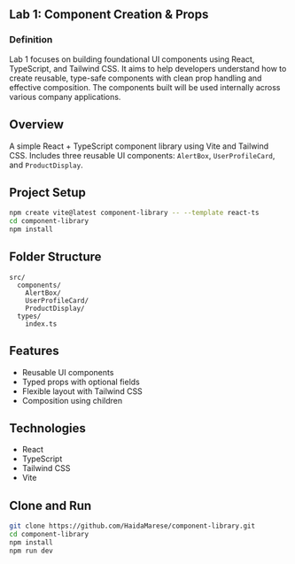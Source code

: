 ## Lab 1: Component Creation & Props

### Definition
Lab 1 focuses on building foundational UI components using React, TypeScript, and Tailwind CSS. It aims to help developers understand how to create reusable, type-safe components with clean prop handling and effective composition. The components built will be used internally across various company applications.

## Overview
A simple React + TypeScript component library using Vite and Tailwind CSS. Includes three reusable UI components: `AlertBox`, `UserProfileCard`, and `ProductDisplay`.

## Project Setup
```bash
npm create vite@latest component-library -- --template react-ts
cd component-library
npm install
```

## Folder Structure
```
src/
  components/
    AlertBox/
    UserProfileCard/
    ProductDisplay/
  types/
    index.ts
```

## Features
- Reusable UI components
- Typed props with optional fields
- Flexible layout with Tailwind CSS
- Composition using children

## Technologies
- React
- TypeScript
- Tailwind CSS
- Vite

## Clone and Run
```bash
git clone https://github.com/HaidaMarese/component-library.git
cd component-library
npm install
npm run dev
```
